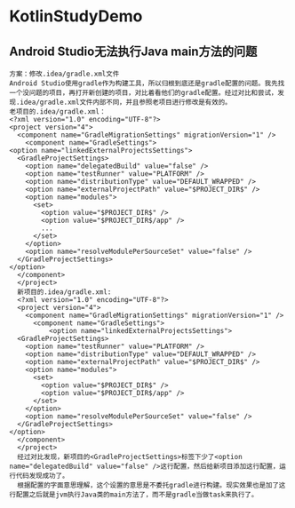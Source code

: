 # KotlinStudyDemo

## Android Studio无法执行Java main方法的问题

    方案：修改.idea/gradle.xml文件
    Android Studio使用gradle作为构建工具，所以归根到底还是gradle配置的问题。我先找一个没问题的项目，再打开新创建的项目，对比着看他们的gradle配置。经过对比和尝试，发现.idea/gradle.xml文件内部不同，并且参照老项目进行修改是有效的。
    老项目的.idea/gradle.xml：
    <?xml version="1.0" encoding="UTF-8"?>
    <project version="4">
      <component name="GradleMigrationSettings" migrationVersion="1" />
        <component name="GradleSettings">
    <option name="linkedExternalProjectsSettings">
      <GradleProjectSettings>
        <option name="delegatedBuild" value="false" />
        <option name="testRunner" value="PLATFORM" />
        <option name="distributionType" value="DEFAULT_WRAPPED" />
        <option name="externalProjectPath" value="$PROJECT_DIR$" />
        <option name="modules">
          <set>
            <option value="$PROJECT_DIR$" />
            <option value="$PROJECT_DIR$/app" />
            ...
          </set>
        </option>
        <option name="resolveModulePerSourceSet" value="false" />
      </GradleProjectSettings>
    </option>
      </component>
      </project>
      新项目的.idea/gradle.xml:
      <?xml version="1.0" encoding="UTF-8"?>
      <project version="4">
        <component name="GradleMigrationSettings" migrationVersion="1" />
          <component name="GradleSettings">
              <option name="linkedExternalProjectsSettings">
      <GradleProjectSettings>
        <option name="testRunner" value="PLATFORM" />
        <option name="distributionType" value="DEFAULT_WRAPPED" />
        <option name="externalProjectPath" value="$PROJECT_DIR$" />
        <option name="modules">
          <set>
            <option value="$PROJECT_DIR$" />
            <option value="$PROJECT_DIR$/app" />
          </set>
        </option>
        <option name="resolveModulePerSourceSet" value="false" />
      </GradleProjectSettings>
    </option>
      </component>
      </project>
      经过对比发现，新项目的<GradleProjectSettings>标签下少了<option name="delegatedBuild" value="false" />这行配置，然后给新项目添加这行配置，运行代码发现成功了。
      根据配置的字面意思理解，这个设置的意思是不委托gradle进行构建。现实效果也是加了这行配置之后就是jvm执行Java类的main方法了，而不是gradle当做task来执行了。
